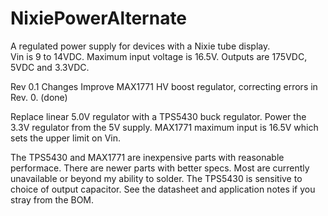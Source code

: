 # NixiePowerAlternate
A regulated power supply for devices with a Nixie tube display.  
Vin is 9 to 14VDC.  Maximum input voltage is 16.5V. 
Outputs are 175VDC, 5VDC and 3.3VDC. 

Rev 0.1 Changes
Improve MAX1771 HV boost regulator, correcting errors in Rev. 0.  (done)

Replace linear 5.0V regulator with a TPS5430 buck regulator.  Power the 3.3V regulator from the 5V supply. 
MAX1771 maximum input is 16.5V which sets the upper limit on Vin.

The TPS5430 and MAX1771 are inexpensive parts with reasonable performace. There are newer parts with better specs. Most are currently unavailable or beyond my ability to solder.
The TPS5430 is sensitive to choice of output capacitor. See the datasheet and application notes if you stray from the BOM. 

